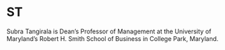 # ST

Subra Tangirala is Dean’s Professor of Management at the University of Maryland’s Robert H. Smith School of Business in College Park, Maryland.
